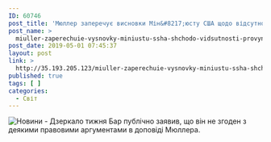 ```yaml
---
ID: 60746
post_title: 'Мюллер заперечує висновки Мін&#8217;юсту США щодо відсутності провини Трампа у перешкоджанні правосуддю'
post_name: >
  miuller-zaperechuie-vysnovky-miniustu-ssha-shchodo-vidsutnosti-provyny-trampa-u-pereshkodzhanni-pravosuddiu
post_date: 2019-05-01 07:45:37
layout: post
link: >
  http://35.193.205.123/miuller-zaperechuie-vysnovky-miniustu-ssha-shchodo-vidsutnosti-provyny-trampa-u-pereshkodzhanni-pravosuddiu/
published: true
tags: [ ]
categories:
  - Світ
---
```

 <img src="https://image.zn.ua/media/images/645x426/Apr2018/201166.jpg" alt="Новини - Дзеркало тижня"/> Бар публічно заявив, що він не згоден з деякими правовими аргументами в доповіді Мюллера. 